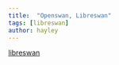 ```yaml
---
title:  "Openswan, Libreswan"
tags: [libreswan]
author: hayley
---
```


[libreswan](https://github.com/hayleyshim/libreswan)



